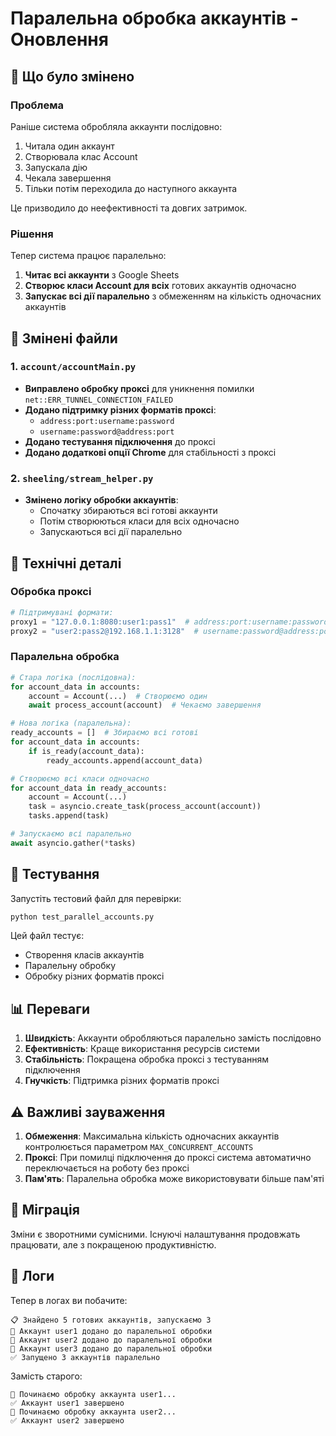 # Паралельна обробка аккаунтів - Оновлення

## 🚀 Що було змінено

### Проблема
Раніше система обробляла аккаунти послідовно:
1. Читала один аккаунт
2. Створювала клас Account
3. Запускала дію
4. Чекала завершення
5. Тільки потім переходила до наступного аккаунта

Це призводило до неефективності та довгих затримок.

### Рішення
Тепер система працює паралельно:
1. **Читає всі аккаунти** з Google Sheets
2. **Створює класи Account для всіх** готових аккаунтів одночасно
3. **Запускає всі дії паралельно** з обмеженням на кількість одночасних аккаунтів

## 📁 Змінені файли

### 1. `account/accountMain.py`
- **Виправлено обробку проксі** для уникнення помилки `net::ERR_TUNNEL_CONNECTION_FAILED`
- **Додано підтримку різних форматів проксі**:
  - `address:port:username:password`
  - `username:password@address:port`
- **Додано тестування підключення** до проксі
- **Додано додаткові опції Chrome** для стабільності з проксі

### 2. `sheeling/stream_helper.py`
- **Змінено логіку обробки аккаунтів**:
  - Спочатку збираються всі готові аккаунти
  - Потім створюються класи для всіх одночасно
  - Запускаються всі дії паралельно

## 🔧 Технічні деталі

### Обробка проксі
```python
# Підтримувані формати:
proxy1 = "127.0.0.1:8080:user1:pass1"  # address:port:username:password
proxy2 = "user2:pass2@192.168.1.1:3128"  # username:password@address:port
```

### Паралельна обробка
```python
# Стара логіка (послідовна):
for account_data in accounts:
    account = Account(...)  # Створюємо один
    await process_account(account)  # Чекаємо завершення

# Нова логіка (паралельна):
ready_accounts = []  # Збираємо всі готові
for account_data in accounts:
    if is_ready(account_data):
        ready_accounts.append(account_data)

# Створюємо всі класи одночасно
for account_data in ready_accounts:
    account = Account(...)
    task = asyncio.create_task(process_account(account))
    tasks.append(task)

# Запускаємо всі паралельно
await asyncio.gather(*tasks)
```

## 🧪 Тестування

Запустіть тестовий файл для перевірки:
```bash
python test_parallel_accounts.py
```

Цей файл тестує:
- Створення класів аккаунтів
- Паралельну обробку
- Обробку різних форматів проксі

## 📊 Переваги

1. **Швидкість**: Аккаунти обробляються паралельно замість послідовно
2. **Ефективність**: Краще використання ресурсів системи
3. **Стабільність**: Покращена обробка проксі з тестуванням підключення
4. **Гнучкість**: Підтримка різних форматів проксі

## ⚠️ Важливі зауваження

1. **Обмеження**: Максимальна кількість одночасних аккаунтів контролюється параметром `MAX_CONCURRENT_ACCOUNTS`
2. **Проксі**: При помилці підключення до проксі система автоматично переключається на роботу без проксі
3. **Пам'ять**: Паралельна обробка може використовувати більше пам'яті

## 🔄 Міграція

Зміни є зворотними сумісними. Існуючі налаштування продовжать працювати, але з покращеною продуктивністю.

## 📝 Логи

Тепер в логах ви побачите:
```
📋 Знайдено 5 готових аккаунтів, запускаємо 3
🚀 Аккаунт user1 додано до паралельної обробки
🚀 Аккаунт user2 додано до паралельної обробки
🚀 Аккаунт user3 додано до паралельної обробки
✅ Запущено 3 аккаунтів паралельно
```

Замість старого:
```
👤 Починаємо обробку аккаунта user1...
✅ Аккаунт user1 завершено
👤 Починаємо обробку аккаунта user2...
✅ Аккаунт user2 завершено
```
